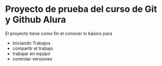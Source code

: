 # Proyecto de prueba del curso de Git y Github Alura

El proyecto tiene como fin el conocer lo básico para
- Iniciando Trabajos
- compartir el trabajo
- trabajar en equipo
- controlar versiones

